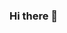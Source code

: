 ### Hi there 👋

<!--
**Rlueer/Rlueer** is a ✨ _special_ ✨ repository because its `README.md` (this file) appears on your GitHub profile.

Here are some ideas to get you started:

- 🔭 I’m currently working on living
- 🌱 I’m currently learning operating system
- 👯 I’m looking to collaborate on something
- 🤔 I’m looking for help with coding
- 💬 Ask me about anything 
###- 📫 How to reach me: in/emre-yavuz-4b849a18b
- ⚡ Fun fact: no idea 
-->
